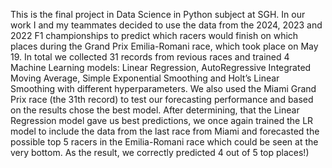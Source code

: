 This is the final project in Data Science in Python subject at SGH. In our work I and my teammates decided to use the data from the 2024, 2023 and 2022 F1 championships to predict which racers would finish on which places during the Grand Prix Emilia-Romani race, which took place on May 19. In total we collected 31 records from revious races and trained 4 Machine Learning models: Linear Regression, AutoRegressive Integrated Moving Average, Simple Exponential Smoothing and Holt’s Linear Smoothing with different hyperparameters. We also used the Miami Grand Prix race (the 31th record) to test our forecasting performance and based on the results chose the best model. After determining, that the Linear Regression model gave us best predictions, we once again trained the LR model to include the data from the last race from Miami and forecasted the possible top 5 racers in the Emilia-Romani race which could be seen at the very bottom. As the result, we correctly predicted 4 out of 5 top places!)
